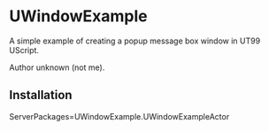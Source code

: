 # UWindowExample
A simple example of creating a popup message box window in UT99 UScript.

Author unknown (not me).

## Installation

ServerPackages=UWindowExample.UWindowExampleActor
